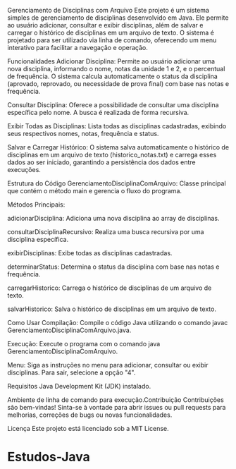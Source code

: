 Gerenciamento de Disciplinas com Arquivo
Este projeto é um sistema simples de gerenciamento de disciplinas desenvolvido em Java. Ele permite ao usuário adicionar, consultar e exibir disciplinas, além de salvar e carregar o histórico de disciplinas em um arquivo de texto. O sistema é projetado para ser utilizado via linha de comando, oferecendo um menu interativo para facilitar a navegação e operação.

Funcionalidades
Adicionar Disciplina: Permite ao usuário adicionar uma nova disciplina, informando o nome, notas da unidade 1 e 2, e o percentual de frequência. O sistema calcula automaticamente o status da disciplina (aprovado, reprovado, ou necessidade de prova final) com base nas notas e frequência.

Consultar Disciplina: Oferece a possibilidade de consultar uma disciplina específica pelo nome. A busca é realizada de forma recursiva.

Exibir Todas as Disciplinas: Lista todas as disciplinas cadastradas, exibindo seus respectivos nomes, notas, frequência e status.

Salvar e Carregar Histórico: O sistema salva automaticamente o histórico de disciplinas em um arquivo de texto (historico_notas.txt) e carrega esses dados ao ser iniciado, garantindo a persistência dos dados entre execuções.

Estrutura do Código
GerenciamentoDisciplinaComArquivo: Classe principal que contém o método main e gerencia o fluxo do programa.

Métodos Principais:

adicionarDisciplina: Adiciona uma nova disciplina ao array de disciplinas.

consultarDisciplinaRecursivo: Realiza uma busca recursiva por uma disciplina específica.

exibirDisciplinas: Exibe todas as disciplinas cadastradas.

determinarStatus: Determina o status da disciplina com base nas notas e frequência.

carregarHistorico: Carrega o histórico de disciplinas de um arquivo de texto.

salvarHistorico: Salva o histórico de disciplinas em um arquivo de texto.

Como Usar
Compilação: Compile o código Java utilizando o comando javac GerenciamentoDisciplinaComArquivo.java.

Execução: Execute o programa com o comando java GerenciamentoDisciplinaComArquivo.

Menu: Siga as instruções no menu para adicionar, consultar ou exibir disciplinas. Para sair, selecione a opção "4".

Requisitos
Java Development Kit (JDK) instalado.

Ambiente de linha de comando para execução.Contribuição
Contribuições são bem-vindas! Sinta-se à vontade para abrir issues ou pull requests para melhorias, correções de bugs ou novas funcionalidades.

Licença
Este projeto está licenciado sob a MIT License.

# Estudos-Java
